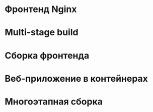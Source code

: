 # Фронтенд Nginx

# Multi-stage build

# Сборка фронтенда

# Веб-приложение в контейнерах

# Многоэтапная сборка